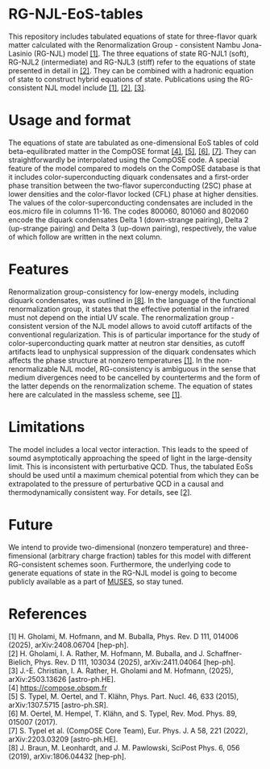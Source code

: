# RG-NJL-EoS-tables
This repository includes tabulated equations of state for three-flavor quark matter calculated with the Renormalization Group - consistent Nambu Jona-Lasinio (RG-NJL) model [[1]](https://journals.aps.org/prd/abstract/10.1103/PhysRevD.111.014006). The three equations of state RG-NJL1 (soft), RG-NJL2 (intermediate) and RG-NJL3 (stiff) refer to the equations of state presented in detail in [[2]](https://journals.aps.org/prd/abstract/10.1103/PhysRevD.111.103034). They can be combined with a hadronic equation of state to construct hybrid equations of state. Publications using the RG-consistent NJL model include [[1]](https://journals.aps.org/prd/abstract/10.1103/PhysRevD.111.014006), [[2]](https://journals.aps.org/prd/abstract/10.1103/PhysRevD.111.103034), [[3]](https://arxiv.org/abs/2503.13626).

# Usage and format
The equations of state are tabulated as one-dimensional EoS tables of cold beta-equilibrated matter in the CompOSE format [[4]](https://compose.obspm.fr), [[5]](https://link.springer.com/article/10.1134/S1063779615040061), [[6]](https://journals.aps.org/rmp/abstract/10.1103/RevModPhys.89.015007), [[7]](https://arxiv.org/pdf/2203.03209). They can straightforwardly be interpolated using the CompOSE code. A special feature of the model compared to models on the CompOSE database is that it includes color-superconducting diquark condensates and a first-order phase transition between the two-flavor superconducting (2SC) phase at lower densities and the color-flavor locked (CFL) phase at higher densities. The values of the color-superconducting condensates are included in the eos.micro file in columns 11-16. The codes 800060, 801060 and 802060 encode the diquark condensates Delta 1 (down-strange pairing), Delta 2 (up-strange pairing) and Delta 3 (up-down pairing), respectively, the value of which follow are written in the next column.

# Features
Renormalization group-consistency for low-energy models, including diquark condensates, was outlined in [[8]](https://scipost.org/10.21468/SciPostPhys.6.5.056). In the language of the functional renormalization group, it states that the effective potential in the infrared must not depend on the intial UV scale.
The renormalization group - consistent version of the NJL model allows to avoid cutoff artifacts of the conventional regularization. This is of particular importance for the study of color-superconducting quark matter at neutron star densities, as cutoff artifacts lead to unphysical suppression of the diquark condensates which affects the phase structure at nonzero temperatures [[1]](https://journals.aps.org/prd/abstract/10.1103/PhysRevD.111.014006).
In the non-renormalizable NJL model, RG-consistency is ambiguous in the sense that medium divergences need to be cancelled by counterterms and the form of the latter depends on the renormalization scheme. The equation of states here are calculated in the massless scheme, see [[1]](https://journals.aps.org/prd/abstract/10.1103/PhysRevD.111.014006).

# Limitations

The model includes a local vector interaction. This leads to the speed of soumd asymptotically approaching the speed of light in the large-density limit. This is inconsistent with perturbative QCD. Thus, the tabulated EoSs should be used until a maximum chemical potential from which they can be extrapolated to the pressure of perturbative QCD in a causal and thermodynamically consistent way. For details, see [[2]](https://journals.aps.org/prd/abstract/10.1103/PhysRevD.111.103034).

# Future
We intend to provide two-dimensional (nonzero temperature) and three-fimensional (arbitrary charge fraction) tables for this model with different RG-consistent schemes soon. Furthermore, the underlying code to generate equations of state in the RG-NJL model is going to become publicly available as a part of [MUSES](https://gitlab.com/nsf-muses), so stay tuned.

# References

[1] H. Gholami, M. Hofmann, and M. Buballa, Phys. Rev. D 111, 014006 (2025), arXiv:2408.06704 [hep-ph].  
[2] H. Gholami, I. A. Rather, M. Hofmann, M. Buballa, and J. Schaffner-Bielich, Phys. Rev. D 111, 103034 (2025), arXiv:2411.04064 [hep-ph].    
[3] J.-E. Christian, I. A. Rather, H. Gholami and M. Hofmann, (2025), arXiv:2503.13626 [astro-ph.HE].  
[4] https://compose.obspm.fr  
[5] S. Typel, M. Oertel, and T. Klähn, Phys. Part. Nucl. 46, 633 (2015), arXiv:1307.5715 [astro-ph.SR].  
[6] M. Oertel, M. Hempel, T. Klähn, and S. Typel, Rev. Mod. Phys. 89, 015007 (2017).  
[7] S. Typel et al. (CompOSE Core Team), Eur. Phys. J. A 58, 221 (2022), arXiv:2203.03209 [astro-ph.HE].  
[8] J. Braun, M. Leonhardt, and J. M. Pawlowski, SciPost Phys. 6, 056 (2019), arXiv:1806.04432 [hep-ph].  
